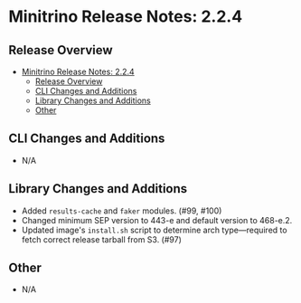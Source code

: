 # Minitrino Release Notes: 2.2.4

## Release Overview

- [Minitrino Release Notes: 2.2.4](#minitrino-release-notes-224)
  - [Release Overview](#release-overview)
  - [CLI Changes and Additions](#cli-changes-and-additions)
  - [Library Changes and Additions](#library-changes-and-additions)
  - [Other](#other)

## CLI Changes and Additions

- N/A

## Library Changes and Additions

- Added `results-cache` and `faker` modules. (#99, #100)
- Changed minimum SEP version to 443-e and default version to 468-e.2.
- Updated image's `install.sh` script to determine arch type––required to fetch
  correct release tarball from S3. (#97)

## Other

- N/A
